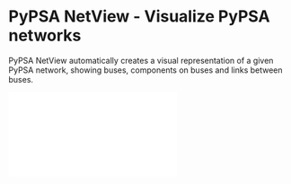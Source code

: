 # PyPSA NetView - Visualize PyPSA networks
PyPSA NetView automatically creates a visual representation of a given PyPSA network, showing buses, components on buses and links between buses. 

![Image Description](extra/two_bus_example.pdf?raw=true)
